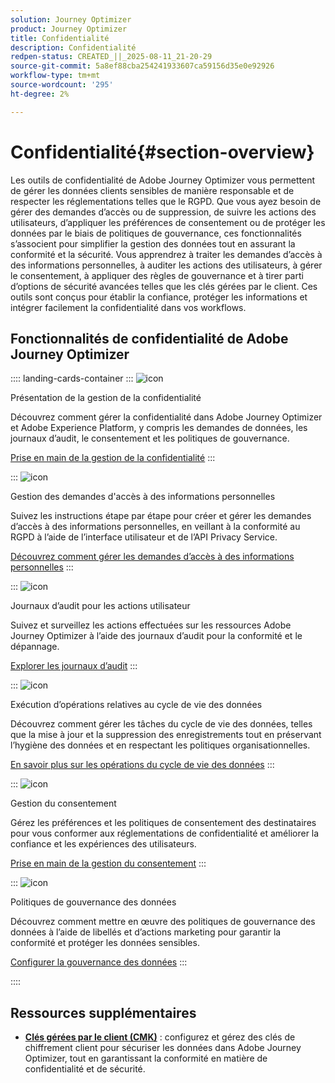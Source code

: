 ```yaml
---
solution: Journey Optimizer
product: Journey Optimizer
title: Confidentialité
description: Confidentialité
redpen-status: CREATED_||_2025-08-11_21-20-29
source-git-commit: 5a8ef88cba254241933607ca59156d35e0e92926
workflow-type: tm+mt
source-wordcount: '295'
ht-degree: 2%

---
```



# Confidentialité{#section-overview}

Les outils de confidentialité de Adobe Journey Optimizer vous permettent de gérer les données clients sensibles de manière responsable et de respecter les réglementations telles que le RGPD. Que vous ayez besoin de gérer des demandes d’accès ou de suppression, de suivre les actions des utilisateurs, d’appliquer les préférences de consentement ou de protéger les données par le biais de politiques de gouvernance, ces fonctionnalités s’associent pour simplifier la gestion des données tout en assurant la conformité et la sécurité. Vous apprendrez à traiter les demandes d’accès à des informations personnelles, à auditer les actions des utilisateurs, à gérer le consentement, à appliquer des règles de gouvernance et à tirer parti d’options de sécurité avancées telles que les clés gérées par le client. Ces outils sont conçus pour établir la confiance, protéger les informations et intégrer facilement la confidentialité dans vos workflows.

## Fonctionnalités de confidentialité de Adobe Journey Optimizer

:::: landing-cards-container
:::
![icon](https://cdn.experienceleague.adobe.com/icons/book.svg)

Présentation de la gestion de la confidentialité

Découvrez comment gérer la confidentialité dans Adobe Journey Optimizer et Adobe Experience Platform, y compris les demandes de données, les journaux d’audit, le consentement et les politiques de gouvernance.

[Prise en main de la gestion de la confidentialité](../using/privacy/get-started-privacy.md)
:::

:::
![icon](https://cdn.experienceleague.adobe.com/icons/circle-play.svg)

Gestion des demandes d&#39;accès à des informations personnelles

Suivez les instructions étape par étape pour créer et gérer les demandes d’accès à des informations personnelles, en veillant à la conformité au RGPD à l’aide de l’interface utilisateur et de l’API Privacy Service.

[Découvrez comment gérer les demandes d’accès à des informations personnelles](../using/privacy/requests.md)
:::

:::
![icon](https://cdn.experienceleague.adobe.com/icons/list-check.svg)

Journaux d’audit pour les actions utilisateur

Suivez et surveillez les actions effectuées sur les ressources Adobe Journey Optimizer à l’aide des journaux d’audit pour la conformité et le dépannage.

[Explorer les journaux d’audit](../using/privacy/audit-logs.md)
:::

:::
![icon](https://cdn.experienceleague.adobe.com/icons/screwdriver-wrench.svg)

Exécution d’opérations relatives au cycle de vie des données

Découvrez comment gérer les tâches du cycle de vie des données, telles que la mise à jour et la suppression des enregistrements tout en préservant l’hygiène des données et en respectant les politiques organisationnelles.

[En savoir plus sur les opérations du cycle de vie des données](../using/privacy/data-hygiene.md)
:::

:::
![icon](https://cdn.experienceleague.adobe.com/icons/bullseye.svg)

Gestion du consentement

Gérez les préférences et les politiques de consentement des destinataires pour vous conformer aux réglementations de confidentialité et améliorer la confiance et les expériences des utilisateurs.

[Prise en main de la gestion du consentement](consent-landing-page.md)
:::

:::
![icon](https://cdn.experienceleague.adobe.com/icons/shield-halved.svg)

Politiques de gouvernance des données

Découvrez comment mettre en œuvre des politiques de gouvernance des données à l’aide de libellés et d’actions marketing pour garantir la conformité et protéger les données sensibles.

[Configurer la gouvernance des données](../using/action/action-privacy.md)
:::

::::


## Ressources supplémentaires

- **[Clés gérées par le client (CMK)](../using/privacy/cmk.md)** : configurez et gérez des clés de chiffrement client pour sécuriser les données dans Adobe Journey Optimizer, tout en garantissant la conformité en matière de confidentialité et de sécurité.
